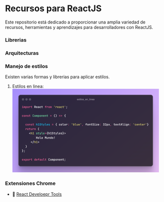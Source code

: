 # Recursos para ReactJS

Este repositorio está dedicado a proporcionar una amplia variedad de recursos, herramientas y aprendizajes para desarrolladores con ReactJS.

### Librerias

### Arquitecturas

### Manejo de estilos
Existen varias formas y librerias para aplicar estilos.

1. Estilos en linea:
![Estilos en linea](./sources/estilos_en_linea.png)

### Extensiones Chrome
- :toolbox: [React Develoepr Tools](https://chromewebstore.google.com/detail/react-developer-tools/fmkadmapgofadopljbjfkapdkoienihi)